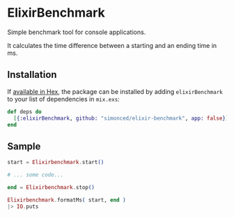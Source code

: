 # ElixirBenchmark

Simple benchmark tool for console applications.

It calculates the time difference between a starting and an ending time in ms.

## Installation

If [available in Hex](https://hex.pm/docs/publish), the package can be installed
by adding `elixirBenchmark` to your list of dependencies in `mix.exs`:

```elixir
def deps do
  [{:elixirBenchmark, github: "simonced/elixir-benchmark", app: false}]
end
```

## Sample

```elixir
start = Elixirbenchmark.start()

# ... some code...

end = Elixirbenchmark.stop()

Elixirbenchmark.formatMs( start, end )
|> IO.puts
```